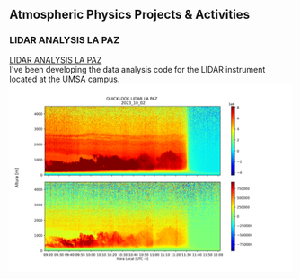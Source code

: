 ## Atmospheric Physics Projects & Activities

### LIDAR ANALYSIS LA PAZ
[LIDAR ANALYSIS LA PAZ](/lidar)
<br>
I've been developing the data analysis code for the LIDAR instrument located at the UMSA campus.
<img src="images/lidar.png?raw=true"/>
